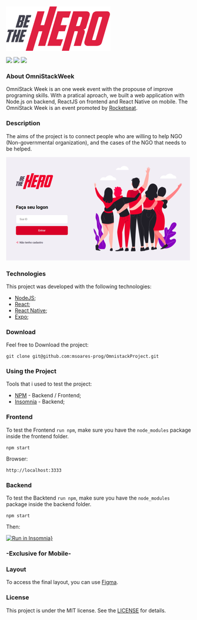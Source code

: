 ![](.github/logo3x.png)

![](https://img.shields.io/badge/Omnistack-v11.0-red)
![](https://img.shields.io/badge/License-MIT-yellowgreen)
![](https://img.shields.io/badge/Open-Source-blue)

### About OmniStackWeek
OmniStack Week is an one week event with the propouse of improve programing skills. With a pratical aproach, we built a web application with Node.js on backend, ReactJS on frontend and React Native on mobile. The OmniStack Week is an event promoted by [Rocketseat](https://rocketseat.com.br/).

### Description

The aims of the project is to connect people who are willing to help NGO (Non-governmental organization), and the cases of the NGO that needs to be helped.

![](/.github/login-page.png)

### Technologies
This project was developed with the following technologies:

* [NodeJS](https://nodejs.org/en/);
* [React](https://reactjs.org/);
* [React Native](https://reactnative.dev/);
* [Expo](https://expo.io/);

### Download

Feel free to Download the project:
```
git clone git@github.com:msoares-prog/OmnistackProject.git
```

### Using the Project
Tools that i used to test the project:
* [NPM](https://www.npmjs.com/) - Backend / Frontend;
* [Insomnia](https://insomnia.rest/) - Backend;

### Frontend
To test the Frontend ```run npm```, make sure you have the ```node_modules``` package inside the frontend folder.
```
npm start
```
Browser:
```
http://localhost:3333
```

### Backend
To test the Backtend ```run npm```, make sure you have the ```node_modules``` package inside the backend folder.
```
npm start
```
Then:

[![Run in Insomnia}](https://insomnia.rest/images/run.svg)](https://insomnia.rest/run/?label=&uri=)

### -Exclusive for Mobile-

### Layout 

To access the final layout, you can use [Figma](https://www.figma.com/file/2C2yvw7jsCOGmaNUDftX9n/Be-The-Hero---OmniStack-11?node-id=0%3A1).

### License

This project is under the MIT license. See the [LICENSE](https://github.com/msoares-prog/OmnistackProject/blob/master/LICENSE) for details.


